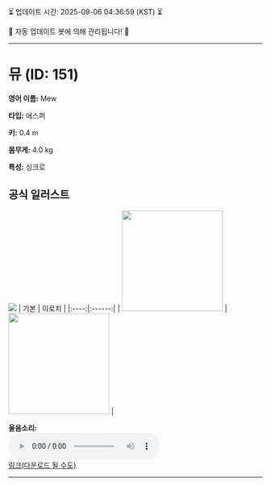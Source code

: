 
⏳ 업데이트 시간: 2025-09-06 04:36:59 (KST) ⏳

🤖 자동 업데이트 봇에 의해 관리됩니다! 🤖

---

# 뮤 (ID: 151)
**영어 이름:** Mew

**타입:** 에스퍼

**키:** 0.4 m

**몸무게:** 4.0 kg

**특성:** 싱크로

## 공식 일러스트
![](https://raw.githubusercontent.com/PokeAPI/sprites/master/sprites/pokemon/other/official-artwork/151.png)
| 기본 | 이로치 |
|:----:|:------:|
| <img src="http://play.pokemonshowdown.com/sprites/ani/mew.gif" width="200"> | <img src="http://play.pokemonshowdown.com/sprites/ani-shiny/mew.gif" width="200"> |

**울음소리:**<br><audio controls src="https://raw.githubusercontent.com/PokeAPI/cries/main/cries/pokemon/latest/151.ogg"></audio><br> [링크(다운로드 될 수도)](https://raw.githubusercontent.com/PokeAPI/cries/main/cries/pokemon/latest/151.ogg)


---
